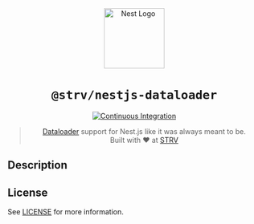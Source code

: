 <div align="center">
  <a href="https://nestjs.com/" target="blank"><img src="https://nestjs.com/img/logo-small.svg" width="120" alt="Nest Logo" /></a>
  <br />
  <h1><code>@strv/nestjs-dataloader</code></h1>

  [![Continuous Integration][badge-ci]][workflow-ci]

  > [Dataloader][dataloader-home] support for Nest.js like it was always meant to be.<br />Built with ❤️ at [STRV](https://www.strv.com)
</div>

## Description

## License

See [LICENSE](LICENSE) for more information.

[badge-ci]: https://github.com/strvcom/nestjs-dataloader/actions/workflows/ci.yaml/badge.svg
[workflow-ci]: https://github.com/strvcom/nestjs-dataloader/actions/workflows/ci.yaml
[dataloader-home]: https://github.com/graphql/dataloader

